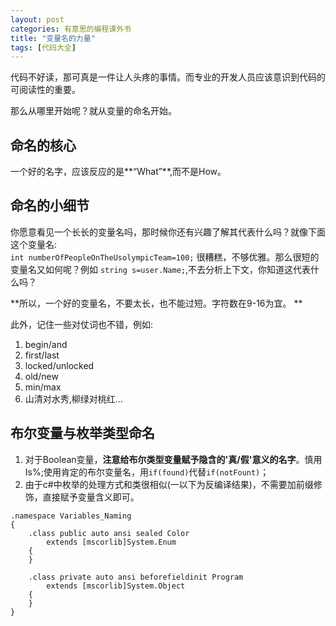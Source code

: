 ```yaml
---
layout: post
categories: 有意思的编程课外书
title: "变量名的力量"
tags: [代码大全]
---
```

  代码不好读，那可真是一件让人头疼的事情。而专业的开发人员应该意识到代码的可阅读性的重要。  

  那么从哪里开始呢？就从变量的命名开始。
<!-- more -->

## 命名的核心
  一个好的名字，应该反应的是**“What”**,而不是How。
## 命名的小细节
  你愿意看见一个长长的变量名吗，那时候你还有兴趣了解其代表什么吗？就像下面这个变量名:  
`int numberOfPeopleOnTheUsolympicTeam=100;` 很糟糕，不够优雅。那么很短的变量名又如何呢？例如 `string s=user.Name;`,不去分析上下文，你知道这代表什么吗？  

**所以，一个好的变量名，不要太长，也不能过短。字符数在9-16为宜。  **

此外，记住一些对仗词也不错，例如:  

1. begin/and  
2. first/last
3. locked/unlocked
4. old/new
5. min/max
6. 山清对水秀,柳绿对桃红...

## 布尔变量与枚举类型命名
1. 对于Boolean变量，**注意给布尔类型变量赋予隐含的'真/假'意义的名字**。慎用Is%;使用肯定的布尔变量名，用`if(found)`代替`if(notFount)`；
2. 由于c#中枚举的处理方式和类很相似(一以下为反编译结果)，不需要加前缀修饰，直接赋予变量含义即可。  
```
.namespace Variables_Naming
{
    .class public auto ansi sealed Color
        extends [mscorlib]System.Enum
    {
    }

    .class private auto ansi beforefieldinit Program
        extends [mscorlib]System.Object
    {
    }
}
```


